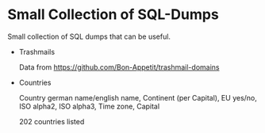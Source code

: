 Small Collection of SQL-Dumps
=

Small collection of SQL dumps that can be useful.

- Trashmails
  
  Data from https://github.com/Bon-Appetit/trashmail-domains 
  
- Countries

  Country german name/english name, Continent (per Capital), EU yes/no, ISO alpha2, ISO alpha3, Time zone, Capital
  
  202 countries listed